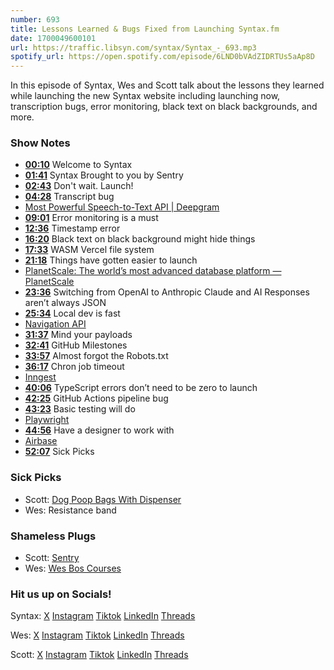 ```yaml
---
number: 693
title: Lessons Learned & Bugs Fixed from Launching Syntax.fm 
date: 1700049600101
url: https://traffic.libsyn.com/syntax/Syntax_-_693.mp3
spotify_url: https://open.spotify.com/episode/6LND0bVAdZIDRTUs5aAp8D
---
```


In this episode of Syntax, Wes and Scott talk about the lessons they learned while launching the new Syntax website including launching now, transcription bugs, error monitoring, black text on black backgrounds, and more.

### Show Notes

* **[00:10](#t=00:10)** Welcome to Syntax
* **[01:41](#t=01:41)** Syntax Brought to you by Sentry
* **[02:43](#t=02:43)** Don't wait. Launch!
* **[04:28](#t=04:28)** Transcript bug
* [Most Powerful Speech-to-Text API | Deepgram](https://deepgram.com/)
* **[09:01](#t=09:01)** Error monitoring is a must
* **[12:36](#t=12:36)** Timestamp error
* **[16:20](#t=16:20)** Black text on black background might hide things
* **[17:33](#t=17:33)** WASM Vercel file system
* **[21:18](#t=21:18)** Things have gotten easier to launch
* [PlanetScale: The world’s most advanced database platform — PlanetScale](https://planetscale.com/)
* **[23:36](#t=23:36)** Switching from OpenAI to Anthropic Claude and AI Responses aren’t always JSON
* **[25:34](#t=25:34)** Local dev is fast
* [Navigation API](https://developer.mozilla.org/en-US/docs/Web/API/Navigation_API)
* **[31:37](#t=31:37)** Mind your payloads
* **[32:41](#t=32:41)** GitHub Milestones
* **[33:57](#t=33:57)** Almost forgot the Robots.txt 
* **[36:17](#t=36:17)** Chron job timeout
* [Inngest](https://www.inngest.com/)
* **[40:06](#t=40:06)** TypeScript errors don’t need to be zero to launch
* **[42:25](#t=42:25)** GitHub Actions pipeline bug
* **[43:23](#t=43:23)** Basic testing will do
* [Playwright](https://playwright.dev/)
* **[44:56](#t=44:56)** Have a designer to work with
* [Airbase](https://www.airbase.com/)
* **[52:07](#t=52:07)** Sick Picks

### Sick Picks

- Scott: [Dog Poop Bags With Dispenser](https://amzn.to/3SbPS9e)
- Wes: Resistance band

### Shameless Plugs

- Scott: [Sentry](https://sentry.io)
- Wes: [Wes Bos Courses](https://wesbos.com/courses)

### Hit us up on Socials!

Syntax: [X](https://twitter.com/syntaxfm) [Instagram](https://www.instagram.com/syntax_fm/) [Tiktok](https://www.tiktok.com/@syntaxfm) [LinkedIn](https://www.linkedin.com/company/96077407/admin/feed/posts/) [Threads](https://www.threads.net/@syntax_fm)

Wes: [X](https://twitter.com/wesbos) [Instagram](https://www.instagram.com/wesbos/) [Tiktok](https://www.tiktok.com/@wesbos) [LinkedIn](https://www.linkedin.com/in/wesbos/) [Threads](https://www.threads.net/@wesbos)

Scott: [X](https://twitter.com/stolinski) [Instagram](https://www.instagram.com/stolinski/) [Tiktok](https://www.tiktok.com/@stolinski) [LinkedIn](https://www.linkedin.com/in/stolinski/) [Threads](https://www.threads.net/@stolinski)
